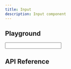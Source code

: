```yaml
---
title: Input
description: Input component
---
```


<script lang="ts">
    import {Input} from '$lib/index.js';
    import {docInputPropsDefs} from '$lib/components/Input/Input.props.js';
    import ApiReference from '$lib-doc/components/ApiReference.svelte';
    import Playground from '$lib-doc/components/Playground.svelte';
    import PlaygroundForm from '$lib-doc/components/PlaygroundForm.svelte';

    let props = {}
    let value = ''
</script>

## Playground

<Playground>
    <Input slot="component" {...props}/>
    <PlaygroundForm slot="form" bind:props schema={docInputPropsDefs} />
</Playground>

## API Reference

<ApiReference data={docInputPropsDefs}></ApiReference>
